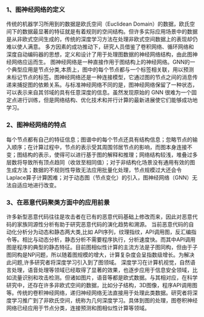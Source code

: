 ### 1、图神经网络的定义

传统的机器学习所用到的数据是欧氏空间（Euclidean Domain）的数据，欧氏空间下的数据最显著的特征就是有着规则的空间结构。但许多实际应用场景中的数据是从非欧式空间生成的，传统的深度学习方法在处理非欧式空间数据上的表现却仍难以使人满意。
多方因素的成功推动下，研究人员借鉴了卷积网络、循环网络和深度自动编码器的思想，定义和设计了用于处理图数据的神经网络结构，由此图神经网络应运而生。
图神经网络是一种直接作用于图结构上的神经网络。GNN的一个典型应用是节点分类,本质上，图中的每个节点都与一个标签相关联，用以预测未标记节点的标签。图神经网络还是一种连接模型，它通过图的节点之间的消息传递来捕捉图的依赖关系。与标准神经网络不同的是，图神经网络保留了一种状态，可以表示来自其邻域的具有任意深度的信息。虽然发现原始的 GNN 很难为一个固定点进行训练，但是网络结构、优化技术和并行计算的最新进展使它们能够成功地学习。

### 2、图神经网络的特点

每个节点都有自己的特征信息；图谱中的每个节点还具有结构信息；忽略节点的输入顺序；在计算过程中，节点的表示受其周围邻居节点的影响，而图本身连接不变；图结构的表示，使得可以进行基于图的解释和推理；网络结构较浅，堆叠过多层数将导致所有顶点趋同（收敛至相同值）；对于非结构化场景没有通用有效的图生成方法；数据的不规则性导致无法应用批量化处理，节点规模过大还会令Laplace算子计算困难；对于动态图（节点变化）的引入，图神经网络（GNN）无法自适应地进行改变。

### 3、在恶意代码聚类方面中的应用前景

许多新型恶意代码往往是攻击者在已有的恶意代码基础上修改而来，因此对恶意代码的家族同源性分析有助于研究恶意代码的演化趋势和溯源。
当前恶意代码的自动化分析分为动态和静态两大类,比如 API序列，纹理指纹，API调用图，反汇编指令等。相比与动态分析，静态分析不需要程序执行，分析速度快。而其中API调用图是程序的典型的静态特征。目前图相似性计算的主流方法是子图同构，但由于子图同构是NP问题，所以随着图规模的增大，计算复杂度会呈指数级增长。为解决此问题,许多研究者将深度学习引入到了图领域。
深度学习在计算机视觉，自然语言处理，语音处理等领域已经取得了显著的效果，也逐步应用于信息安全领域，比如流量识别和攻击检测。但诸如图片，语音等都是欧式数据。与其相对应，在科学研究中，还存在许多非欧式空间的数据，比如分子结构，3D图像，程序API调用图等。传统的卷积神经网络，递归神经网络无法直接用于处理此类数据。研究者将深度学习推广到了非欧氏空间，统称为几何深度学习。具体到图的处理，图卷积神经网络已经应用于节点分类，连接预测和图相似性计算等领域。 
